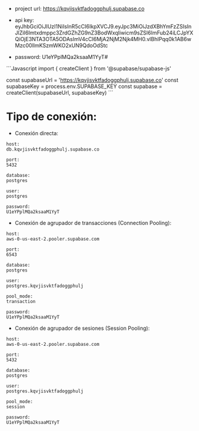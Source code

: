 - project url: https://kqvjisvktfadoggphulj.supabase.co
- api key: eyJhbGciOiJIUzI1NiIsInR5cCI6IkpXVCJ9.eyJpc3MiOiJzdXBhYmFzZSIsInJlZiI6Imtxdmppc3ZrdGZhZG9nZ3BodWxqIiwicm9sZSI6ImFub24iLCJpYXQiOjE3NTA3OTA5ODAsImV4cCI6MjA2NjM2Njk4MH0.vlBhIPqq0k1AB6wMzc00llmKSzmWKO2xUN9QdoOdStc

- password: U1eYPplMQa2ksaaM1YyT#

´´´Javascript
import { createClient } from '@supabase/supabase-js'

const supabaseUrl = 'https://kqvjisvktfadoggphulj.supabase.co'
const supabaseKey = process.env.SUPABASE_KEY
const supabase = createClient(supabaseUrl, supabaseKey)
´´´


# Tipo de conexión:
- Conexión directa:
```
host:
db.kqvjisvktfadoggphulj.supabase.co

port:
5432

database:
postgres

user:
postgres

password:
U1eYPplMQa2ksaaM1YyT

```

- Conexión de agrupador de transacciones (Connection Pooling): 
```
host:
aws-0-us-east-2.pooler.supabase.com

port:
6543

database:
postgres

user:
postgres.kqvjisvktfadoggphulj

pool_mode:
transaction

password:
U1eYPplMQa2ksaaM1YyT

```

- Conexión de agrupador de sesiones (Session Pooling): 

```
host:
aws-0-us-east-2.pooler.supabase.com

port:
5432

database:
postgres

user:
postgres.kqvjisvktfadoggphulj

pool_mode:
session

password:
U1eYPplMQa2ksaaM1YyT

```



